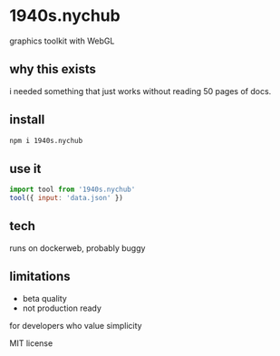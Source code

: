 # 1940s.nychub

graphics toolkit with WebGL

## why this exists

i needed something that just works without reading 50 pages of docs.

## install

```bash
npm i 1940s.nychub
```

## use it

```js
import tool from '1940s.nychub'
tool({ input: 'data.json' })
```

## tech

runs on dockerweb, probably buggy

## limitations

- beta quality
- not production ready

for developers who value simplicity

MIT license
